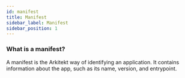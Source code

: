 ```yaml
---
id: manifest
title: Manifest
sidebar_label: Manifest
sidebar_position: 1
---
```


### What is a manifest?

A manifest is the Arkitekt way of identifying an application. It contains information about the app,
such as its name, version, and entrypoint.

